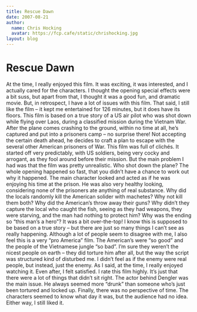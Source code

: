 ```yaml
---
title: Rescue Dawn
date: 2007-08-21
author:
  name: Chris Hocking
  avatar: https://fcp.cafe/static/chrishocking.jpg
layout: blog
---
```

# Rescue Dawn

At the time, I really enjoyed this film. It was exciting, it was interested, and I actually cared for the characters. I thought the opening special effects were a bit suss, but apart from that, I thought it was a good fun, and dramatic movie. But, in retrospect, I have a lot of issues with this film. That said, I still like the film – it kept me entertained for 126 minutes, but it does have its floors. This film is based on a true story of a US air pilot who was shot down while flying over Laos, during a classified mission during the Vietnam War. After the plane comes crashing to the ground, within no time at all, he’s captured and put into a prisoners camp – no surprise there! Not accepting the certain death ahead, he decides to craft a plan to escape with the several other American prisoners of War. This film was full of clichés. It started off very predictably, with US soldiers, being very cocky and arrogant, as they fool around before their mission. But the main problem I had was that the film was pretty unrealistic. Who shot down the plane? The whole opening happened so fast, that you didn’t have a chance to work out why it happened. The main character looked and acted as if he was enjoying his time at the prison. He was also very healthy looking, considering none of the prisoners ate anything of real substance. Why did the locals randomly kill the American solider with machetes? Why not kill them both? Why did the American’s throw away their guns? Why didn’t they capture the local who caught the fish, seeing as they had weapons, they were starving, and the man had nothing to protect him? Why was the ending so “this man’s a hero”? It was a bit over-the-top! I know this is supposed to be based on a true story – but there are just so many things I can’t see as really happening. Although a lot of people seem to disagree with me, I also feel this is a very “pro America” film. The American’s were “so good” and the people of the Vietnamese jungle “so bad”. I’m sure they weren’t the nicest people on earth – they did torture him after all, but the way the script was structured kind of disturbed me. I didn’t feel as if the enemy were real people, but instead, just the enemy. As I said, at the time, I really enjoyed watching it. Even after, I felt satisfied. I rate this film highly. It’s just that there were a lot of things that didn’t sit right. The actor behind Dengler was the main issue. He always seemed more “drunk” than someone who’s just been tortured and locked up. Finally, there was no perspective of time. The characters seemed to know what day it was, but the audience had no idea. Either way, I still liked it.